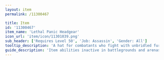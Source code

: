 ```yaml
---
layout: item
permalink: /11300467

title: Item
id: '11300467'
item_name: 'Lethal Panic Headgear'
icon_url: 'item/icon/11301039.png'
sub_header: ['Requires Level 50', 'Job: Assassin', 'Gender: All']
tooltip_description: 'A hat for combatants who fight with unbridled fury on the battlegrounds.'
guide_description: 'Item abilities inactive in battlegrounds and arenas.'
---
```

